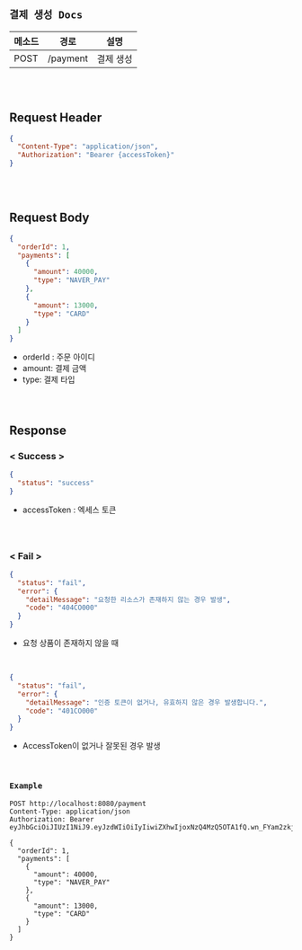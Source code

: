 ## `결제 생성 Docs`

| 메소드  | 경로       | 설명    |
|------|----------|-------|
| POST | /payment | 결제 생성 |

### ㅤ
## Request Header

```json
{
  "Content-Type": "application/json",
  "Authorization": "Bearer {accessToken}"
}
```

### ㅤ
## Request Body

```json
{
  "orderId": 1,
  "payments": [
    {
      "amount": 40000,
      "type": "NAVER_PAY"
    },
    {
      "amount": 13000,
      "type": "CARD"
    }
  ]
}
```
* orderId : 주문 아이디
* amount: 결제 금액
* type: 결제 타입

#### ㅤ
## Response

### < Success >
```json
{
  "status": "success"
}
```

* accessToken : 엑세스 토큰

#### ㅤ
### < Fail >

```json
{
  "status": "fail",
  "error": {
    "detailMessage": "요청한 리소스가 존재하지 않는 경우 발생",
    "code": "404CO000"
  }
}
```

- 요청 상품이 존재하지 않을 때

<br>

```json
{
  "status": "fail",
  "error": {
    "detailMessage": "인증 토큰이 없거나, 유효하지 않은 경우 발생합니다.",
    "code": "401CO000"
  }
}
```

- AccessToken이 없거나 잘못된 경우 발생

<br>

### `Example`

```http request
POST http://localhost:8080/payment
Content-Type: application/json
Authorization: Bearer eyJhbGciOiJIUzI1NiJ9.eyJzdWIiOiIyIiwiZXhwIjoxNzQ4MzQ5OTA1fQ.wn_FYam2zkjX6zSRT97m7Nkn1R7BfWmPeCYo2csd5l0

{
  "orderId": 1,
  "payments": [
    {
      "amount": 40000,
      "type": "NAVER_PAY"
    },
    {
      "amount": 13000,
      "type": "CARD"
    }
  ]
}
```